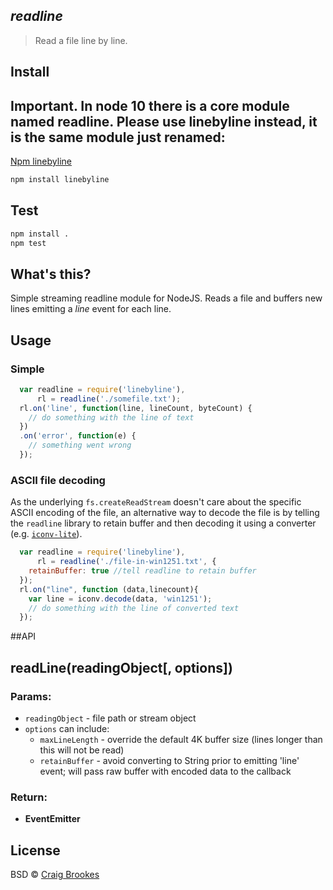 ## _readline_
> Read a file line by line.

## Install

## Important. In node 10 there is a core module named readline. Please use linebyline instead, it is the same module just renamed:
[Npm linebyline](https://www.npmjs.com/package/linebyline)

```sh
npm install linebyline
```

## Test
```sh
npm install .
npm test

```


## What's this?

Simple streaming readline module for NodeJS. Reads a file and buffers new lines emitting a _line_ event for each line.

## Usage
### Simple
```js
  var readline = require('linebyline'),
      rl = readline('./somefile.txt');
  rl.on('line', function(line, lineCount, byteCount) {
    // do something with the line of text
  })
  .on('error', function(e) {
    // something went wrong
  });
```

### ASCII file decoding
As the underlying `fs.createReadStream` doesn't care about the specific ASCII encoding of the file, an alternative way to decode the file is by telling the `readline` library to retain buffer and then decoding it using a converter (e.g. [`iconv-lite`](https://www.npmjs.com/package/iconv-lite)).
```js
  var readline = require('linebyline'),
      rl = readline('./file-in-win1251.txt', {
    retainBuffer: true //tell readline to retain buffer 
  });
  rl.on("line", function (data,linecount){
    var line = iconv.decode(data, 'win1251');
    // do something with the line of converted text
  });
```
##API
## readLine(readingObject[, options])
### Params:

* `readingObject` - file path or stream object
* `options` can include:
  * `maxLineLength` - override the default 4K buffer size (lines longer than this will not be read)
  * `retainBuffer` - avoid converting to String prior to emitting 'line' event; will pass raw buffer with encoded data to the callback

### Return:

* **EventEmitter** 


## License

BSD © [Craig Brookes](http://craigbrookes.com/)
